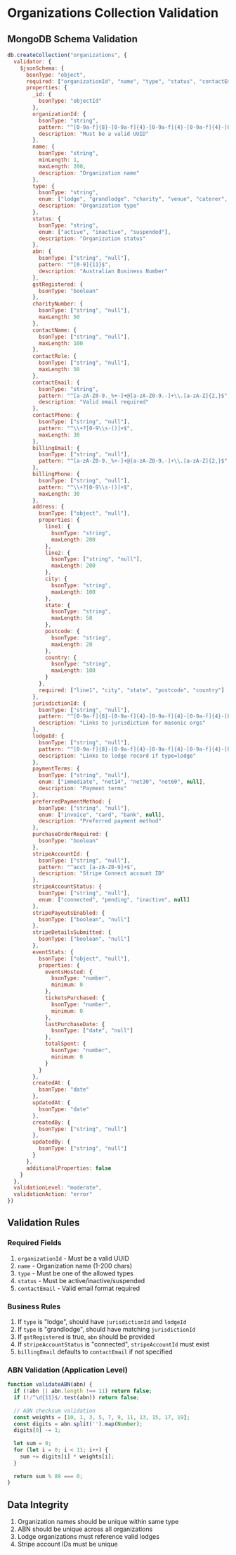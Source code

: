 # Organizations Collection Validation

## MongoDB Schema Validation

```javascript
db.createCollection("organizations", {
  validator: {
    $jsonSchema: {
      bsonType: "object",
      required: ["organizationId", "name", "type", "status", "contactEmail"],
      properties: {
        _id: {
          bsonType: "objectId"
        },
        organizationId: {
          bsonType: "string",
          pattern: "^[0-9a-f]{8}-[0-9a-f]{4}-[0-9a-f]{4}-[0-9a-f]{4}-[0-9a-f]{12}$",
          description: "Must be a valid UUID"
        },
        name: {
          bsonType: "string",
          minLength: 1,
          maxLength: 200,
          description: "Organization name"
        },
        type: {
          bsonType: "string",
          enum: ["lodge", "grandlodge", "charity", "venue", "caterer", "sponsor", "other"],
          description: "Organization type"
        },
        status: {
          bsonType: "string",
          enum: ["active", "inactive", "suspended"],
          description: "Organization status"
        },
        abn: {
          bsonType: ["string", "null"],
          pattern: "^[0-9]{11}$",
          description: "Australian Business Number"
        },
        gstRegistered: {
          bsonType: "boolean"
        },
        charityNumber: {
          bsonType: ["string", "null"],
          maxLength: 50
        },
        contactName: {
          bsonType: ["string", "null"],
          maxLength: 100
        },
        contactRole: {
          bsonType: ["string", "null"],
          maxLength: 50
        },
        contactEmail: {
          bsonType: "string",
          pattern: "^[a-zA-Z0-9._%+-]+@[a-zA-Z0-9.-]+\\.[a-zA-Z]{2,}$",
          description: "Valid email required"
        },
        contactPhone: {
          bsonType: ["string", "null"],
          pattern: "^\\+?[0-9\\s-()]+$",
          maxLength: 30
        },
        billingEmail: {
          bsonType: ["string", "null"],
          pattern: "^[a-zA-Z0-9._%+-]+@[a-zA-Z0-9.-]+\\.[a-zA-Z]{2,}$"
        },
        billingPhone: {
          bsonType: ["string", "null"],
          pattern: "^\\+?[0-9\\s-()]+$",
          maxLength: 30
        },
        address: {
          bsonType: ["object", "null"],
          properties: {
            line1: {
              bsonType: "string",
              maxLength: 200
            },
            line2: {
              bsonType: ["string", "null"],
              maxLength: 200
            },
            city: {
              bsonType: "string",
              maxLength: 100
            },
            state: {
              bsonType: "string",
              maxLength: 50
            },
            postcode: {
              bsonType: "string",
              maxLength: 20
            },
            country: {
              bsonType: "string",
              maxLength: 100
            }
          },
          required: ["line1", "city", "state", "postcode", "country"]
        },
        jurisdictionId: {
          bsonType: ["string", "null"],
          pattern: "^[0-9a-f]{8}-[0-9a-f]{4}-[0-9a-f]{4}-[0-9a-f]{4}-[0-9a-f]{12}$",
          description: "Links to jurisdiction for masonic orgs"
        },
        lodgeId: {
          bsonType: ["string", "null"],
          pattern: "^[0-9a-f]{8}-[0-9a-f]{4}-[0-9a-f]{4}-[0-9a-f]{4}-[0-9a-f]{12}$",
          description: "Links to lodge record if type=lodge"
        },
        paymentTerms: {
          bsonType: ["string", "null"],
          enum: ["immediate", "net14", "net30", "net60", null],
          description: "Payment terms"
        },
        preferredPaymentMethod: {
          bsonType: ["string", "null"],
          enum: ["invoice", "card", "bank", null],
          description: "Preferred payment method"
        },
        purchaseOrderRequired: {
          bsonType: "boolean"
        },
        stripeAccountId: {
          bsonType: ["string", "null"],
          pattern: "^acct_[a-zA-Z0-9]+$",
          description: "Stripe Connect account ID"
        },
        stripeAccountStatus: {
          bsonType: ["string", "null"],
          enum: ["connected", "pending", "inactive", null]
        },
        stripePayoutsEnabled: {
          bsonType: ["boolean", "null"]
        },
        stripeDetailsSubmitted: {
          bsonType: ["boolean", "null"]
        },
        eventStats: {
          bsonType: ["object", "null"],
          properties: {
            eventsHosted: {
              bsonType: "number",
              minimum: 0
            },
            ticketsPurchased: {
              bsonType: "number",
              minimum: 0
            },
            lastPurchaseDate: {
              bsonType: ["date", "null"]
            },
            totalSpent: {
              bsonType: "number",
              minimum: 0
            }
          }
        },
        createdAt: {
          bsonType: "date"
        },
        updatedAt: {
          bsonType: "date"
        },
        createdBy: {
          bsonType: ["string", "null"]
        },
        updatedBy: {
          bsonType: ["string", "null"]
        }
      },
      additionalProperties: false
    }
  },
  validationLevel: "moderate",
  validationAction: "error"
})
```

## Validation Rules

### Required Fields
1. `organizationId` - Must be a valid UUID
2. `name` - Organization name (1-200 chars)
3. `type` - Must be one of the allowed types
4. `status` - Must be active/inactive/suspended
5. `contactEmail` - Valid email format required

### Business Rules
1. If `type` is "lodge", should have `jurisdictionId` and `lodgeId`
2. If `type` is "grandlodge", should have matching `jurisdictionId`
3. If `gstRegistered` is true, `abn` should be provided
4. If `stripeAccountStatus` is "connected", `stripeAccountId` must exist
5. `billingEmail` defaults to `contactEmail` if not specified

### ABN Validation (Application Level)
```javascript
function validateABN(abn) {
  if (!abn || abn.length !== 11) return false;
  if (!/^\d{11}$/.test(abn)) return false;
  
  // ABN checksum validation
  const weights = [10, 1, 3, 5, 7, 9, 11, 13, 15, 17, 19];
  const digits = abn.split('').map(Number);
  digits[0] -= 1;
  
  let sum = 0;
  for (let i = 0; i < 11; i++) {
    sum += digits[i] * weights[i];
  }
  
  return sum % 89 === 0;
}
```

## Data Integrity
1. Organization names should be unique within same type
2. ABN should be unique across all organizations
3. Lodge organizations must reference valid lodges
4. Stripe account IDs must be unique
